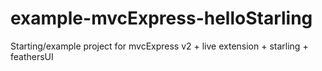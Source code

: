 example-mvcExpress-helloStarling
================================

Starting/example project for mvcExpress v2 + live extension + starling + feathersUI
